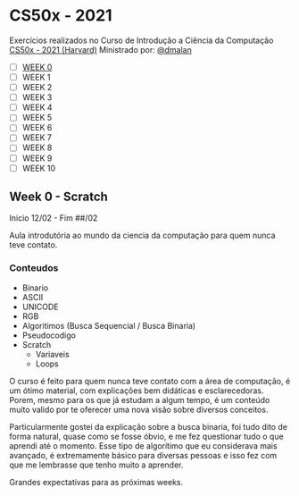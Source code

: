 # CS50x - 2021
Exercícios realizados no  Curso de Introdução a Ciência da Computação [CS50x - 2021 (Harvard)](https://cs50.harvard.edu/x/2021/) Ministrado por: [@dmalan](https://github.com/dmalan)

- [ ] [WEEK 0](#week-0----scratch)
- [ ] WEEK 1
- [ ] WEEK 2
- [ ] WEEK 3
- [ ] WEEK 4
- [ ] WEEK 5
- [ ] WEEK 6
- [ ] WEEK 7
- [ ] WEEK 8
- [ ] WEEK 9
- [ ] WEEK 10

## Week 0 -  Scratch

Inicio 12/02 - Fim ##/02

Aula introdutória ao mundo da ciencia da computação para quem nunca teve contato.

### Conteudos

- Binario
- ASCII
- UNICODE
- RGB
- Algoritimos (Busca Sequencial / Busca Binaria)
- Pseudocodigo
- Scratch
  - Variaveis
  - Loops
 

O curso é feito para quem nunca teve contato com a área de computação, é um ótimo material, com explicações bem didáticas e esclarecedoras. Porem, mesmo para os que já estudam a algum tempo, é um conteúdo muito valido por te oferecer uma nova visão sobre diversos conceitos.

Particularmente gostei da explicação sobre a busca binaria, foi tudo dito de forma natural, quase como se fosse óbvio, e me fez questionar tudo o que aprendi até o momento. Esse tipo de algorítimo que eu considerava mais avançado, é extremamente básico para diversas pessoas e isso fez com que me lembrasse que tenho muito a aprender.

Grandes expectativas para as próximas weeks.

